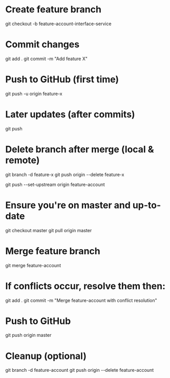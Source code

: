 # Create feature branch

git checkout -b feature-account-interface-service

# Commit changes

git add .
git commit -m "Add feature X"

# Push to GitHub (first time)

git push -u origin feature-x

# Later updates (after commits)

git push

# Delete branch after merge (local & remote)

git branch -d feature-x
git push origin --delete feature-x

git push --set-upstream origin feature-account

# Ensure you're on master and up-to-date

git checkout master
git pull origin master

# Merge feature branch

git merge feature-account

# If conflicts occur, resolve them then:

git add .
git commit -m "Merge feature-account with conflict resolution"

# Push to GitHub

git push origin master

# Cleanup (optional)

git branch -d feature-account
git push origin --delete feature-account
